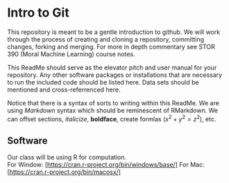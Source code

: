 # Intro to Git
This repository is meant to be a gentle introduction to github.  We will work through the process of creating and cloning a repository, committing changes, forking and merging.  For more in depth commentary see STOR 390 (Moral Machine Learning) course notes. 

This ReadMe should serve as the elevator pitch and user manual for your repository.  Any other software packages or installations that are necessary to run the included code should be listed here.  Data sets should be mentioned and cross-referrenced here.  

Notice that there is a syntax of sorts to writing within this ReadMe.  We are using *Markdown* syntax which should be reminescent of RMarkdown.  We can offset sections, *italicize*, **boldface**, create formlas ($x^2+y^2=z^2$), etc.  

## Software

Our class will be using R for computation.  
For Window: [https://cran.r-project.org/bin/windows/base/]
For Mac: [https://cran.r-project.org/bin/macosx/] 

